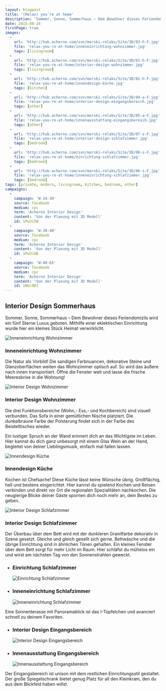 ```yaml
---
layout: blogpost
title: '(Relax) you´re at home'
description: 'Sommer, Sonne, Sommerhaus – Dem Bewohner dieses Feriendomizils wird ein fünf Sterne Luxus geboten.  Mithilfe einer eklektischen Einrichtung wurde hier ein kleines Stück Heimat verwirklicht.'
date: 2015-08-24
firstPage: true
images:
  -
    url: 'http://hub.acherno.com/svn/morski-relaks/Site/3D/03-h-F.jpg'
    file: 'relax-you-re-at-home/inneneinrichtung-wohnzimmer.jpg'
    tags: [livingroom]
  -
    url: 'http://hub.acherno.com/svn/morski-relaks/Site/3D/01-h-F.jpg'
    file: 'relax-you-re-at-home/interior-design-wohnzimmer.jpg'
    tags: [livingroom]
  -
    url: 'http://hub.acherno.com/svn/morski-relaks/Site/3D/02-h-F.jpg'
    file: 'relax-you-re-at-home/innendesign-küche.jpg'
    tags: [kitchen]
  -
    url: 'http://hub.acherno.com/svn/morski-relaks/Site/3D/04-a-F.jpg'
    file: 'relax-you-re-at-home/interior-design-eingangsbereich.jpg'
    tags: [other]
  -
    url: 'http://hub.acherno.com/svn/morski-relaks/Site/3D/05-a-F.jpg'
    file: 'relax-you-re-at-home/innenausstattung-eingangsbereich.jpg'
    tags: [other]
  -
    url: 'http://hub.acherno.com/svn/morski-relaks/Site/3D/07-s-F.jpg'
    file: 'relax-you-re-at-home/interior-design-schlafzimmer.jpg'
    tags: [bedroom]
  -
    url: 'http://hub.acherno.com/svn/morski-relaks/Site/3D/08-s-F.jpg'
    file: 'relax-you-re-at-home/einrichtung-schlafzimmer.jpg'
    tags: [bedroom]
  -
    url: 'http://hub.acherno.com/svn/morski-relaks/Site/3D/06-s-F.jpg'
    file: 'relax-you-re-at-home/inneneinrichtung-schlafzimmer.jpg'
    tags: [bedroom]
tags: [private, modern, livingroom, kitchen, bedroom, other]
campaigns:
  -
    campaign: 'W-24-30' 
    source: facebook
    medium: cpc
    term: 'Acherno Interior Design'
    content: 'Von der Planung mit 3D Modell'
    id: 1Pw3i5W
  -
    campaign: 'W-30-40' 
    source: facebook
    medium: cpc
    term: 'Acherno Interior Design'
    content: 'Von der Planung mit 3D Modell'
    id: 1Pw3imB
  -
    campaign: 'W-40-65' 
    source: facebook
    medium: cpc
    term: 'Acherno Interior Design'
    content: 'Von der Planung mit 3D Modell'
    id: 1NGc9DJ
---
```

## **Interior Design** Sommerhaus
Sommer, Sonne, Sommerhaus – Dem Bewohner dieses Feriendomizils wird ein fünf Sterne Luxus geboten.  Mithilfe einer eklektischen Einrichtung wurde hier ein kleines Stück Heimat verwirklicht.

![Inneneinrichtung Wohnzimmer](relax-you-re-at-home/inneneinrichtung-wohnzimmer.jpg)
### Inneneinrichtung **Wohnzimmer**

Die Natur als Vorbild! Die sandigen Farbnuancen, dekorative Steine und Glanzoberflächen weiten das Wohnzimmer optisch auf. So wird das äußere nach innen transportiert. Öffne die  Fenster weit und lasse die frische Meeresbrise in die Wohnung!

![Interior Design Wohnzimmer](relax-you-re-at-home/interior-design-wohnzimmer.jpg)
### Interior Design **Wohnzimmer**

Die drei Funktionsbereiche (Wohn,- Ess,- und Kochbereich) sind visuell verbunden. Das Sofa in einer gemütlichen Nische platziert. Die dunkelbraune Farbe der Polsterung findet sich  in der Farbe des Beistelltisches wieder. 

Ein lustiger Spruch an der Wand erinnert dich an das Wichtigste im Leben. Hier kannst du dich ganz unbesorgt mit einem Glas Wein an der Hand, begleitet von deiner Lieblingsmusik, einfach mal fallen lassen.   

![Innendesign Küche](relax-you-re-at-home/innendesign-küche.jpg)
### Innendesign **Küche**

Kochen ist Chefsache! Diese Küche lässt keine Wünsche übrig. Großflächig, hell und bestens eingerichtet. Hier kannst du spielend Kochen und Reisen verbinden und direkt vor Ort  die regionalen Spezialitäten nachkochen. Die neugierige Blicke deiner Gäste spornen dich noch mehr an, dein Bestes zu geben.

![Interior Design Schlafzimmer](relax-you-re-at-home/interior-design-schlafzimmer.jpg)
### Interior Design **Schlafzimmer**

Der Überbau über dem Bett wird mit der dunkleren Granitfarbe dekorativ in Szene gesetzt. Gleiche und gleich gesellt sich gerne. Bettwäsche und die übrige Einrichtung sind in ähnlichen Tönen gehalten. Ein kleines Fenster über dem Bett sorgt für mehr Licht im Raum. Hier schläfst du mühelos ein und wirst am nächsten Tag von den Sonnenstrahlen geweckt. 

-   ### Einrichtung **Schlafzimmer**
    ![Einrichtung Schlafzimmer](relax-you-re-at-home/einrichtung-schlafzimmer.jpg)
-   ### Inneneinrichtung **Schlafzimmer**
    ![Inneneinrichtung Schlafzimmer](relax-you-re-at-home/inneneinrichtung-schlafzimmer.jpg)

Eine Sonnenterasse mit Panoramablick ist das I-Tüpfelchen und avanciert schnell zu deinem Favoriten. 

-   ### Interior Design **Eingangsbereich**
    ![Interior Design Eingangsbereich](relax-you-re-at-home/interior-design-eingangsbereich.jpg)
-   ### Innenausstattung **Eingangsbereich**
    ![Innenausstattung Eingangsbereich](relax-you-re-at-home/innenausstattung-eingangsbereich.jpg)

Der Eingangsbereich ist unison mit dem restlichen Einrichtungsstil gestaltet. Der große Spiegelschrank bietet genug Platz für all den Kleinkram, den du aus dem Blickfeld haben willst.